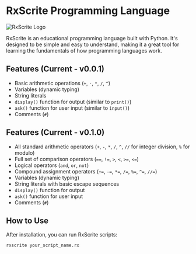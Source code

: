 # RxScrite Programming Language

![RxScrite Logo](https://github.com/rxmha125/logo/blob/main/img/logo.png?raw=true)

RxScrite is an educational programming language built with Python. It's designed to be simple and easy to understand, making it a great tool for learning the fundamentals of how programming languages work.

## Features (Current - v0.0.1)

* Basic arithmetic operations (`+`, `-`, `*`, `/`, `^`)
* Variables (dynamic typing)
* String literals
* `display()` function for output (similar to `print()`)
* `ask()` function for user input (similar to `input()`)
* Comments (`#`)

## Features (Current - v0.1.0)

* All standard arithmetic operators (`+`, `-`, `*`, `/`, `^`, `//` for integer division, `%` for modulo)
* Full set of comparison operators (`==`, `!=`, `>`, `<`, `>=`, `<=`)
* Logical operators (`and`, `or`, `not`)
* Compound assignment operators (`+=`, `-=`, `*=`, `/=`, `%=`, `^=`, `//=`)
* Variables (dynamic typing)
* String literals with basic escape sequences
* `display()` function for output
* `ask()` function for user input
* Comments (`#`)

## How to Use

After installation, you can run RxScrite scripts:

```bash
rxscrite your_script_name.rx